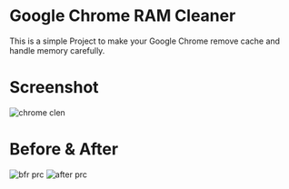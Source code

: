 # Google Chrome RAM Cleaner
This is a simple Project to make your Google Chrome remove cache and handle memory carefully.

# Screenshot 

![chrome clen](https://github.com/WildanEriono/google-chrome-ram-cleaner/assets/149647285/4030b4be-bbf7-4306-91e5-5d45c91da4dc)

# Before & After 

![bfr prc](https://github.com/WildanEriono/google-chrome-ram-cleaner/assets/149647285/258b8a4e-9bd9-4aef-bda1-155a3ed14c2d)
![after prc](https://github.com/WildanEriono/google-chrome-ram-cleaner/assets/149647285/2d29c654-2a6d-42b4-b039-f07e29be8eb0)

